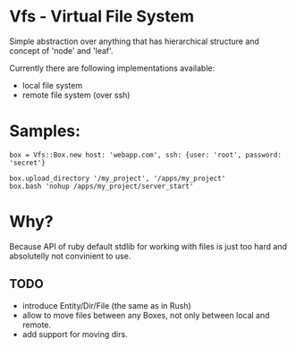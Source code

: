 # Vfs - Virtual File System

Simple abstraction over anything that has hierarchical structure and concept of 'node' and 'leaf'.

Currently there are following implementations available:

- local file system
- remote file system (over ssh)

# Samples:







    box = Vfs::Box.new host: 'webapp.com', ssh: {user: 'root', password: 'secret'}

    box.upload_directory '/my_project', '/apps/my_project'
    box.bash 'nohup /apps/my_project/server_start'

# Why?

Because API of ruby default stdlib for working with files is just too hard and absolutelly not convinient to use.

  
## TODO

- introduce Entity/Dir/File (the same as in Rush)
- allow to move files between any Boxes, not only between local and remote.
- add support for moving dirs.

[rush]: http://github.com/adamwiggins/rush